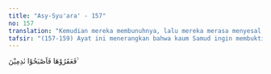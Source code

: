 ```yaml
---
title: "Asy-Syu'ara' - 157"
no: 157
translation: "Kemudian mereka membunuhnya, lalu mereka merasa menyesal,"
tafsir: "(157-159) Ayat ini menerangkan bahwa kaum Samud ingin membuktikan kebenaran ucapan Nabi Saleh, lalu mereka membunuh unta tersebut. Akan tetapi, setelah mereka menyembelih unta itu, terutama setelah melihat tanda-tanda azab Allah akan tiba, mereka menyesal. Terlebih ketika bumi mereka diguncang gempa serta dibarengi sambaran petir dan halilintar yang mengakibatkan rumah-rumah mereka rata dengan tanah. \n\nDi dalam Al-Qur'an terdapat ayat-ayat yang menerangkan berbagai azab yang membinasakan mereka. Ada ayat-ayat yang menerangkan bahwa mereka dibinasakan dengan sa‘iqah (petir) (Fussilat/41: 17 dan ad-dariyat/51: 44). Sementara ayat lain menyebutkan dengan rajfah (guncangan bumi yang amat keras) (al-A‘raf/7: 78). Pada ayat yang lain disebut dengan saihah (suara yang amat keras dari langit) (Hud/11: 67; al-Hijr/15: 83; dan al-Qamar/54: 31). Ada pula yang menyebutkan bahwa mereka dihancurkan dengan Tagiyah (kejadian yang luar biasa) (al-Haqqah/69: 5).\n\nAyat-ayat ini tidaklah bertentangan karena mereka dibinasakan dengan petir (Sa‘iqah). Adapun guncangan bumi yang amat keras (rajfah), suara keras dari langit (saihah), dan kejadian yang luar biasa (tagiyah) adalah gejala dan sifat dari petir. Demikian hebatnya petir itu sampai mengguncang bumi dan menimbulkan suara yang amat keras. Kesemuanya itu membinasa¬kan mereka dan ini adalah suatu kejadian yang luar biasa. Dalam sekejap mata, mereka telah menjadi tubuh-tubuh yang tiada bergerak, mati dan tersungkur di dalam rumah mereka. Kemudian mereka lenyap dari permukaan bumi, tidak ada yang kelihatan lagi selain tempat tinggal mereka, seakan-akan mereka tidak pernah hidup dan berada di tempat itu. Karena mereka telah dimusnahkan Allah, maka dalam sejarah mereka termasuk salah satu dari bangsa Arab yang telah musnah (al-‘Arab al-Ba‘idah).\n\nNabi Saleh dan orang-orang yang beriman diselamatkan Allah dari azab itu. Mereka mengungsi ke Ramallah, salah satu kota di Palestina. Di kota ini terdapat kuburan Nabi Saleh yang masih dikenal sampai sekarang. Akan tetapi, ada pula yang mengatakan bahwa kuburan Nabi Saleh berada di Yaman, dan ada pula yang berpendapat di Yordan. Menurut Ibnu Khaldµn, Nabi Saleh menyeru kaumnya kepada agama Allah selama dua puluh tahun dan ia meninggal pada umur lima puluh delapan tahun.\n\nNegeri-negeri kaum Samud dan bangunan-bangunan yang mereka dirikan sampai sekarang masih ada bekasnya. Sarjana-sarjana barat telah banyak berkunjung ke tempat ini. Mereka telah menulis bekas-bekas peninggalan kaum Samud dan rumah-rumah kediaman yang mereka pahat dari gunung-gunung batu itu. Di antaranya adalah C.M. Daughty yang menulis buku dengan judul Arabia Desserta.\n\nKetika Rasulullah melewati kampung-kampung kaum Samud dalam perjalanan ekspedisi, yaitu Tabuk, beliau bersabda kepada para sahabat:\n\nKamu jangan masuk kampung orang-orang yang telah diazab itu, melainkan dengan menangis, jika tidak dengan menangis, maka janganlah kamu masuk kampung mereka, agar kamu tidak ditimpa azab sebagaimana yang telah menimpa mereka. (Riwayat asy-Syaikhan dari Ibnu ‘Umar).\n\nPeninggalan dan bekas-bekas mereka itu diabadikan di dalam Al-Qur'an untuk menjadi pelajaran. Banyak ayat-ayat Al-Qur'an yang menyuruh orang agar mengadakan perjalanan di bumi, untuk memperhatikan peninggalan-peninggalan dan bekas-bekas kaum yang telah dibinasakan oleh Allah, karena pembangkangan mereka terhadap perintah-Nya, seperti kaum Samud tersebut. Sesungguhnya Allah berbuat kebaikan kepada semua manusia, amat keras azab-Nya dan amat besar rahmat-Nya."
---
```


فَعَقَرُوْهَا فَاَصْبَحُوْا نٰدِمِيْنَ ۙ 
